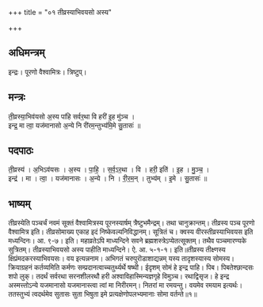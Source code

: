+++
title = "०१ तीव्रस्याभिवयसो अस्य"

+++
## अधिमन्त्रम्
इन्द्रः। पूरणो वैश्वामित्रः। त्रिष्टुप्।

## मन्त्रः
ती॒व्रस्या॒भिव॑यसो अ॒स्य पा॑हि सर्वर॒था वि हरी॑ इ॒ह मु॑ञ्च ।  
इन्द्र॒ मा त्वा॒ यज॑मानासो अ॒न्ये नि री॑रम॒न्तुभ्य॑मि॒मे सु॒तासः॑ ॥

## पदपाठः
ती॒व्रस्य॑ । अ॒भिऽव॑यसः । अ॒स्य । पा॒हि॒ । स॒र्व॒ऽर॒था । वि । हरी॒ इति॑ । इ॒ह । मु॒ञ्च॒ ।  
इन्द्र॑ । मा । त्वा॒ । यज॑मानासः । अ॒न्ये । नि । री॒र॒म॒न् । तुभ्य॑म् । इ॒मे । सु॒तासः॑ ॥

## भाष्यम्
तीव्रस्येति पञ्चर्चं नवमं सूक्तं वैश्वामित्रस्य पूरनस्यार्षम् त्रैष्टुभमैन्द्रम्। तथा चानुक्रान्तम्। तीव्रस्य पञ्च पूरणो वैश्वामित्र इति। तीव्रसोमाख्य एकाह इदं निष्केवल्यनिविद्धानम्। सूत्रितं च। क्वस्य वीरस्तीव्रस्याभिवयस इति मध्यन्दिनः। आ. ९-७। इति। महाव्रतेऽपि माध्यन्दिने सवने ब्रह्मशस्त्रेऽप्येतत्सूक्तम्। तथैव पञ्चमारण्यके सुत्रितम्। तीव्रस्याभिवयसो अस्य पाहीति माध्यन्दिने। ऐ. आ. ५-१-१। इति॥तीव्रस्य तीक्ष्णस्य क्षिप्रंमदकरस्याभिवयसः। वय इत्यन्ननाम। अभिगतं चरुपुरॊडाशाद्यन्नम् यस्य तादृशस्यास्य सोमस्य। क्रियाग्रहनं कर्तव्यमिति कर्मणः सम्प्रदानत्वाच्चतुर्थ्यर्थे षष्थी। ईदृशम् सोमं हे इन्द्र पाहि। पिब। पिबतेश्छान्दसः शपो लुक्। तदर्थं सर्वरथा सरनशीलरथौ हरी अश्वाविहास्मिन्यज्ञगृहे विमुञ्च। रथाद्विसृज। हे इन्द्र अस्मत्त्तोऽन्ये यजमानासो यजमानास्त्वा त्वां मा निरीरमन्। नितरां मा रमयन्तु। वयमेव रमयाम इत्यर्थः। ततस्तुभ्यं त्वदर्थमेव सुतासः सुता भिषुता इमे प्रत्यक्षेणोपलभ्यमानाः सोमा वर्तन्ते॥१॥